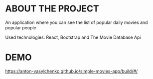 # ABOUT THE PROJECT

An application where you can see the list of popular daily movies and popular people

Used technologies: React, Bootstrap and The Movie Database Api

# DEMO
https://anton-vasylchenko.github.io/simple-movies-app/build/#/
